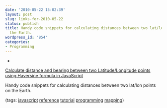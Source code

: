 ```yaml
---
date: '2010-05-22 15:02:39'
layout: post
slug: links-for-2010-05-22
status: publish
title: Handy code snippets for calculating distances between two lat/lon points on
  the Earth.
wordpress_id: '854'
categories:
- Programming
---
```


  * 
                

[Calculate distance and bearing between two Latitude/Longitude points using Haversine formula in JavaScript](http://www.movable-type.co.uk/scripts/latlong.html)


                

Handy code snippets for calculating distances between two lat/lon points on the Earth.


                

(tags: [javascript](http://delicious.com/eob/javascript) [reference](http://delicious.com/eob/reference) [tutorial](http://delicious.com/eob/tutorial) [programming](http://delicious.com/eob/programming) [mapping](http://delicious.com/eob/mapping))


            
